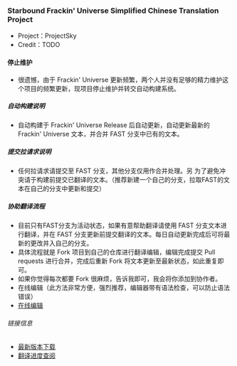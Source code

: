 ### Starbound Frackin' Universe Simplified Chinese Translation Project
* Project：ProjectSky
* Credit：TODO

#### 停止维护
* 很遗憾，由于 Frackin' Universe 更新频繁，两个人并没有足够的精力维护这个项目的频繁更新，现项目停止维护并转交自动构建系统。

##### 自动构建说明
* 自动构建于 Frackin' Universe Release 后自动更新，自动更新最新的 Frackin' Universe 文本，并合并 FAST 分支中已有的文本。

##### 提交拉请求说明
* 任何拉请求请提交至 FAST 分支，其他分支仅用作合并处理。另 为了避免冲突请于构建前提交已翻译的文本。（推荐新建一个自己的分支，拉取FAST的文本在自己的分支中更新和提交）

##### 协助翻译流程
* 目前只有FAST分支为活动状态，如果有意帮助翻译请使用 FAST 分支文本进行翻译，并在 FAST 分支更新前提交翻译的文本。每日自动更新完成后可将最新的更改并入自己的分支。
* 具体流程就是 Fork 项目到自己的仓库进行翻译编辑，编辑完成提交 Pull requests 进行合并，完成后重新 Fork 将文本更新至最新状态，如此重复即可。
* 如果你觉得每次都要 Fork 很麻烦，告诉我即可，我会将你添加到协作者。
* 在线编辑（此方法非常方便，强烈推荐，编辑器带有语法检查，可以防止语法错误）
* [在线编辑](https://gitlab.imsky.cc:666/-/ide/project/ProjectSky/FrackinUniverse-sChinese-Project/edit/FAST)

###### 链接信息
* [最新版本下载](https://github.com/ProjectSky/FrackinUniverse-sChinese-Project/releases)
* [翻译进度查阅](https://projectsky.github.io/FrackinUniverse-sChinese)
